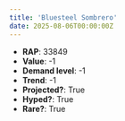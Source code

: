 ```yaml
---
title: 'Bluesteel Sombrero'
date: 2025-08-06T00:00:00Z
---
```

- **RAP**: 33849
- **Value**: -1
- **Demand level**: -1
- **Trend**: -1
- **Projected?**: True
- **Hyped?**: True
- **Rare?**: True
